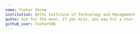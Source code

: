 ```yaml
---
name: Tushar Verma
institution: Delhi Institute of Technology and Management
quote: Aim for the moon. If you miss, you may hit a star.
github_user: TusharV88
---
```

